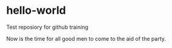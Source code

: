 # hello-world
Test reposiory for github training

Now is the time for all good men to come to the aid of the party.
